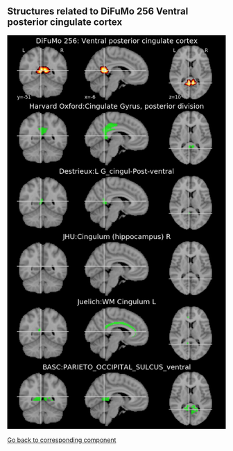 


## Structures related to DiFuMo 256 Ventral posterior cingulate cortex

![102](102.jpg "Structures related to DiFuMo 256 Ventral posterior cingulate cortex")

[Go back to corresponding component](https://parietal-inria.github.io/DiFuMo/256/html/102.html)